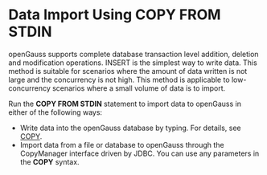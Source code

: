 # Data Import Using COPY FROM STDIN<a name="EN-US_TOPIC_0242370282"></a>

openGauss supports complete database transaction level addition, deletion and modification operations. INSERT is the simplest way to write data. This method is suitable for scenarios where the amount of data written is not large and the concurrency is not high. This method is applicable to low-concurrency scenarios where a small volume of data is to import.

Run the  **COPY FROM STDIN**  statement to import data to openGauss in either of the following ways:

-   Write data into the openGauss database by typing. For details, see  [COPY](copy.md).
-   Import data from a file or database to openGauss through the CopyManager interface driven by JDBC. You can use any parameters in the  **COPY**  syntax.

